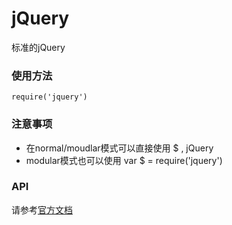 jQuery 
====================
标准的jQuery

### 使用方法
    
    require('jquery')

### 注意事项

* 在normal/moudlar模式可以直接使用 $ , jQuery
* modular模式也可以使用 var $ = require('jquery')

### API
请参考[官方文档](http://api.jquery.com/)